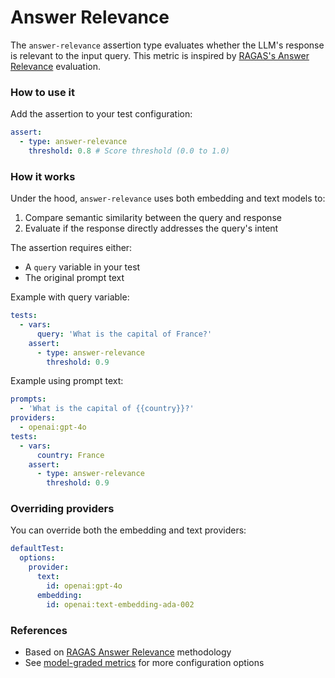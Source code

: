 # Answer Relevance

The `answer-relevance` assertion type evaluates whether the LLM's response is relevant to the input query. This metric is inspired by [RAGAS's Answer Relevance](https://docs.ragas.io/en/v0.1.21/concepts/metrics/answer_relevance.html) evaluation.

### How to use it

Add the assertion to your test configuration:

```yaml
assert:
  - type: answer-relevance
    threshold: 0.8 # Score threshold (0.0 to 1.0)
```

### How it works

Under the hood, `answer-relevance` uses both embedding and text models to:

1. Compare semantic similarity between the query and response
2. Evaluate if the response directly addresses the query's intent

The assertion requires either:

- A `query` variable in your test
- The original prompt text

Example with query variable:

```yaml
tests:
  - vars:
      query: 'What is the capital of France?'
    assert:
      - type: answer-relevance
        threshold: 0.9
```

Example using prompt text:

```yaml
prompts:
  - 'What is the capital of {{country}}?'
providers:
  - openai:gpt-4o
tests:
  - vars:
      country: France
    assert:
      - type: answer-relevance
        threshold: 0.9
```

### Overriding providers

You can override both the embedding and text providers:

```yaml
defaultTest:
  options:
    provider:
      text:
        id: openai:gpt-4o
      embedding:
        id: openai:text-embedding-ada-002
```

### References

- Based on [RAGAS Answer Relevance](https://docs.ragas.io/en/v0.1.21/concepts/metrics/answer_relevance.html) methodology
- See [model-graded metrics](/docs/configuration/expected-outputs/model-graded) for more configuration options
